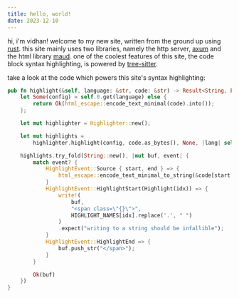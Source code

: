 ```yaml
---
title: hello, world!
date: 2023-12-10
---
```


hi, i'm vidhan! welcome to my new site, written from the ground up using [rust](https://www.rust-lang.org/).
this site mainly uses two libraries, namely the http server, [axum](https://docs.rs/axum) and the html library
[maud](https://docs.rs/maud). one of the coolest features of this site, the code block syntax highlighting,
is powered by [tree-sitter](https://tree-sitter.github.io/tree-sitter/).

take a look at the code which powers this site's syntax highlighting:

```rust
pub fn highlight(&self, language: &str, code: &str) -> Result<String, Box<dyn Error>> {
    let Some(config) = self.0.get(language) else {
        return Ok(html_escape::encode_text_minimal(code).into());
    };

    let mut highlighter = Highlighter::new();

    let mut highlights =
        highlighter.highlight(config, code.as_bytes(), None, |lang| self.0.get(lang))?;

    highlights.try_fold(String::new(), |mut buf, event| {
        match event? {
            HighlightEvent::Source { start, end } => {
                html_escape::encode_text_minimal_to_string(&code[start..end], &mut buf);
            }
            HighlightEvent::HighlightStart(Highlight(idx)) => {
                write!(
                    buf,
                    "<span class=\"{}\">",
                    HIGHLIGHT_NAMES[idx].replace('.', " ")
                )
                .expect("writing to a string should be infallible");
            }
            HighlightEvent::HighlightEnd => {
                buf.push_str("</span>");
            }
        }

        Ok(buf)
    })
}
```
